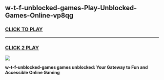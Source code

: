 
## w-t-f-unblocked-games-Play-Unblocked-Games-Online-vp8qg
<h3>
<a href="https://premium76.site?title=w-t-f-unblocked-games&ref=25A">CLICK TO PLAY</a></h3>
<hr>

<h3>
<a href="https://premium76.site?title=w-t-f-unblocked-games&ref=25A">CLICK 2 PLAY</a>
  
</h3>

<a href="https://premium76.site?title=w-t-f-unblocked-games&ref=25A"><img src="https://clearcache.store/games.png"></a>


**w-t-f-unblocked-games games unblocked: Your Gateway to Fun and Accessible Online Gaming**
